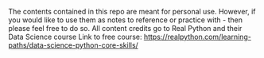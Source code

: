 The contents contained in this repo are meant for personal use. However, if you would like to use them as notes to reference or practice with - then please feel free to do so. All content credits go to Real Python and their Data Science course
Link to free course: https://realpython.com/learning-paths/data-science-python-core-skills/
